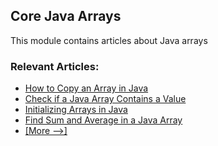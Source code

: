 ## Core Java Arrays

This module contains articles about Java arrays

### Relevant Articles: 
- [How to Copy an Array in Java](https://www.baeldung.com/java-array-copy)
- [Check if a Java Array Contains a Value](https://www.baeldung.com/java-array-contains-value)
- [Initializing Arrays in Java](https://www.baeldung.com/java-initialize-array)
- [Find Sum and Average in a Java Array](https://www.baeldung.com/java-array-sum-average)
- [[More -->]](/core-java-modules/core-java-arrays-2)
